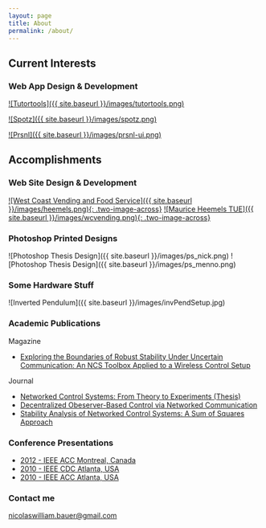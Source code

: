 ```yaml
---
layout: page
title: About
permalink: /about/
---
```



## Current Interests

### Web App Design & Development

[![Tutortools]({{ site.baseurl }}/images/tutortools.png)]()


[![Spotz]({{ site.baseurl }}/images/spotz.png)](https://spotz.herokuapp.com "Spotz")

[![Prsnl]({{ site.baseurl }}/images/prsnl-ui.png)](https://prsnl.herokuapp.com/ "Prsnl")


## Accomplishments

### Web Site Design & Development

[![West Coast Vending and Food Service]({{ site.baseurl }}/images/heemels.png){: .two-image-across}](https://heemels.tue.nl/ "Maurice Heemels TUE") [![Maurice Heemels TUE]({{ site.baseurl }}/images/wcvending.png){: .two-image-across}](https://wcvending.com "West Coast Vending and Food Service")

### Photoshop Printed Designs

![Photoshop Thesis Design]({{ site.baseurl }}/images/ps_nick.png)
![Photoshop Thesis Design]({{ site.baseurl }}/images/ps_menno.png)

### Some Hardware Stuff

![Inverted Pendulum]({{ site.baseurl }}/images/invPendSetup.jpg)


### Academic Publications

Magazine

* [Exploring the Boundaries of Robust Stability Under Uncertain Communication: An NCS Toolbox Applied to a Wireless Control Setup](http://ieeexplore.ieee.org/xpl/articleDetails.jsp?arnumber=6853509&queryText=Exploring%20the%20Boundaries%20of%20Robust%20Stability&newsearch=true)

Journal

* [Networked Control Systems: From Theory to Experiments (Thesis)](http://repository.tue.nl/748429)
* [Decentralized Obeserver-Based Control via Networked Communication](http://www.sciencedirect.com/science/article/pii/S0005109813002318)
* [Stability Analysis of Networked Control Systems: A Sum of Squares Approach](http://www.sciencedirect.com/science/article/pii/S0005109812001963)

### Conference Presentations

* [2012 - IEEE ACC Montreal, Canada](http://ieeexplore.ieee.org/xpl/login.jsp?reload=true&tp=&arnumber=6315034&url=http%3A%2F%2Fieeexplore.ieee.org%2Fxpls%2Fabs_all.jsp%3Farnumber%3D6315034)
* [2010 - IEEE CDC Atlanta, USA](http://ieeexplore.ieee.org/xpl/articleDetails.jsp?tp=&arnumber=5717506&queryText%3DStability+Analysis+of+Networked+Control+Systems%3A+A+Sum+of+Squares+Approach)
* [2010 - IEEE ACC Atlanta, USA](http://ieeexplore.ieee.org/xpl/login.jsp?tp=&arnumber=5531331&url=http%3A%2F%2Fieeexplore.ieee.org%2Fxpls%2Fabs_all.jsp%3Farnumber%3D5531331)

### Contact me

[nicolaswilliam.bauer@gmail.com](mailto:nicolaswilliam.bauer@gmail.com)